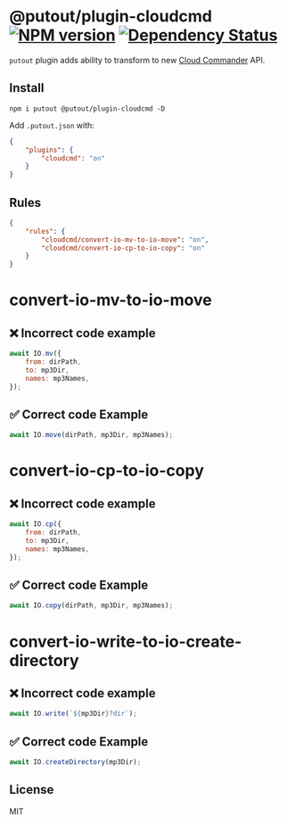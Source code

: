 # @putout/plugin-cloudcmd [![NPM version][NPMIMGURL]][NPMURL] [![Dependency Status][DependencyStatusIMGURL]][DependencyStatusURL]

[NPMIMGURL]:                https://img.shields.io/npm/v/@putout/plugin-cloudcmd.svg?style=flat&longCache=true
[NPMURL]:                   https://npmjs.org/package/@putout/plugin-cloudcmd"npm"

[DependencyStatusURL]:      https://david-dm.org/coderaiser/putout?path=packages/plugin-cloudcmd
[DependencyStatusIMGURL]:   https://david-dm.org/coderaiser/putout.svg?path=packages/plugin-cloudcmd

`putout` plugin adds ability to transform to new [Cloud Commander](https://cloudcmd.io) API.

## Install

```
npm i putout @putout/plugin-cloudcmd -D
```

Add `.putout.json` with:

```json
{
    "plugins": {
        "cloudcmd": "on"
    }
}
```

## Rules

```json
{
    "rules": {
        "cloudcmd/convert-io-mv-to-io-move": "on",
        "cloudcmd/convert-io-cp-to-io-copy": "on"
    }
}
```

# convert-io-mv-to-io-move

## ❌ Incorrect code example

```js
await IO.mv({
    from: dirPath,
    to: mp3Dir,
    names: mp3Names,
});
```

## ✅ Correct code Example

```js
await IO.move(dirPath, mp3Dir, mp3Names);
```

# convert-io-cp-to-io-copy

## ❌ Incorrect code example

```js
await IO.cp({
    from: dirPath,
    to: mp3Dir,
    names: mp3Names,
});
```

## ✅ Correct code Example

```js
await IO.copy(dirPath, mp3Dir, mp3Names);
```

# convert-io-write-to-io-create-directory

## ❌ Incorrect code example

```js
await IO.write(`${mp3Dir}?dir`);

```

## ✅ Correct code Example

```js
await IO.createDirectory(mp3Dir);
```

## License

MIT

